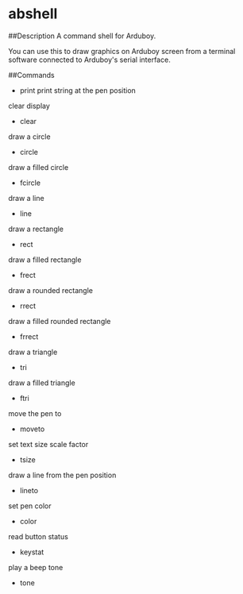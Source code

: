 # abshell
##Description
A command shell for Arduboy.

You can use this to draw graphics on Arduboy screen from a terminal software connected to Arduboy's serial interface.

##Commands
- print
print string at the pen position


clear display
- clear

draw a circle
- circle

draw a filled circle
- fcircle

draw a line
- line

draw a rectangle
- rect

draw a filled rectangle
- frect

draw a rounded rectangle
- rrect

draw a filled rounded rectangle
- frrect

draw a triangle
- tri

draw a filled triangle
- ftri

move the pen to 
- moveto

set text size scale factor
- tsize

draw a line from the pen position
- lineto

set pen color
- color

read button status
- keystat

play a beep tone
- tone
